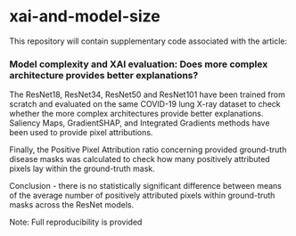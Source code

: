 # xai-and-model-size
This repository will contain supplementary code associated with the article:

### Model complexity and XAI evaluation: Does more complex architecture provides better explanations?

The ResNet18, ResNet34, ResNet50 and ResNet101 have been trained from scratch and evaluated on the same COVID-19 lung X-ray dataset to check whether the more complex architectures provide better explanations. Saliency Maps, GradientSHAP, and Integrated Gradients methods have been used to provide pixel attributions.

Finally, the Positive Pixel Attribution ratio concerning provided ground-truth disease masks was calculated to check how many positively attributed pixels lay within the ground-truth mask.

Conclusion - there is no statistically significant difference between means of the average number of positively attributed pixels within ground-truth masks across the ResNet models.

Note: Full reproducibility is provided
